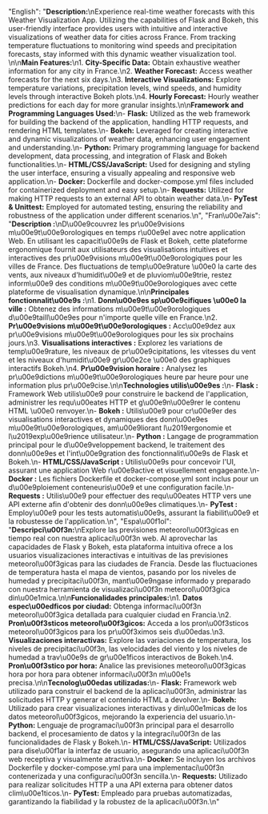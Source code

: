 "English": "**Description:**\nExperience real-time weather forecasts with this Weather Visualization App. Utilizing the capabilities of Flask and Bokeh, this user-friendly interface provides users with intuitive and interactive visualizations of weather data for cities across France. From tracking temperature fluctuations to monitoring wind speeds and precipitation forecasts, stay informed with this dynamic weather visualization tool. \n\n**Main Features:**\n1. **City-Specific Data:** Obtain exhaustive weather information for any city in France.\n2. **Weather Forecast:** Access weather forecasts for the next six days.\n3. **Interactive Visualizations:** Explore temperature variations, precipitation levels, wind speeds, and humidity levels through interactive Bokeh plots.\n4. **Hourly Forecast:** Hourly weather predictions for each day for more granular insights.\n\n**Framework and Programming Languages Used:**\n- **Flask:** Utilized as the web framework for building the backend of the application, handling HTTP requests, and rendering HTML templates.\n- **Bokeh:** Leveraged for creating interactive and dynamic visualizations of weather data, enhancing user engagement and understanding.\n- **Python:** Primary programming language for backend development, data processing, and integration of Flask and Bokeh functionalities.\n- **HTML/CSS/JavaScript:** Used for designing and styling the user interface, ensuring a visually appealing and responsive web application.\n- **Docker:** Dockerfile and docker-compose.yml files included for containerized deployment and easy setup.\n- **Requests:** Utilized for making HTTP requests to an external API to obtain weather data.\n- **PyTest & Unittest:** Employed for automated testing, ensuring the reliability and robustness of the application under different scenarios.\n",
"Fran\u00e7ais": "**Description :**\nD\u00e9couvrez les pr\u00e9visions m\u00e9t\u00e9orologiques en temps r\u00e9el avec notre application Web. En utilisant les capacit\u00e9s de Flask et Bokeh, cette plateforme ergonomique fournit aux utilisateurs des visualisations intuitives et interactives des pr\u00e9visions m\u00e9t\u00e9orologiques pour les villes de France. Des fluctuations de temp\u00e9rature \u00e0 la carte des vents, aux niveaux d'humidit\u00e9 et de pluviom\u00e9trie, restez inform\u00e9 des conditions m\u00e9t\u00e9orologiques avec cette plateforme de visualisation dynamique.\n\n**Principales fonctionnalit\u00e9s :**\n1. **Donn\u00e9es sp\u00e9cifiques \u00e0 la ville :** Obtenez des informations m\u00e9t\u00e9orologiques d\u00e9taill\u00e9es pour n'importe quelle ville en France.\n2. **Pr\u00e9visions m\u00e9t\u00e9orologiques :** Acc\u00e9dez aux pr\u00e9visions m\u00e9t\u00e9orologiques pour les six prochains jours.\n3. **Visualisations interactives :** Explorez les variations de temp\u00e9rature, les niveaux de pr\u00e9cipitations, les vitesses du vent et les niveaux d'humidit\u00e9 gr\u00e2ce \u00e0 des graphiques interactifs Bokeh.\n4. **Pr\u00e9vision horaire :** Analysez les pr\u00e9dictions m\u00e9t\u00e9orologiques heure par heure pour une information plus pr\u00e9cise.\n\n**Technologies utilis\u00e9es :**\n- **Flask :** Framework Web utilis\u00e9 pour construire le backend de l'application, administrer les requ\u00eates HTTP et g\u00e9n\u00e9rer le contenu HTML \u00e0 renvoyer.\n- **Bokeh :** Utilis\u00e9 pour cr\u00e9er des visualisations interactives et dynamiques des donn\u00e9es m\u00e9t\u00e9orologiques, am\u00e9liorant l\u2019ergonomie et l\u2019exp\u00e9rience utilisateur.\n- **Python :** Langage de programmation principal pour le d\u00e9veloppement backend, le traitement des donn\u00e9es et l'int\u00e9gration des fonctionnalit\u00e9s de Flask et Bokeh.\n- **HTML/CSS/JavaScript :** Utilis\u00e9s pour concevoir l'UI, assurant une application Web r\u00e9active et visuellement engageante.\n- **Docker :** Les fichiers Dockerfile et docker-compose.yml sont inclus pour un d\u00e9ploiement conteneuris\u00e9 et une configuration facile.\n- **Requests :** Utilis\u00e9 pour effectuer des requ\u00eates HTTP vers une API externe afin d'obtenir des donn\u00e9es climatiques.\n- **PyTest :** Employ\u00e9 pour les tests automatis\u00e9s, assurant la fiabilit\u00e9 et la robustesse de l'application.\n",
"Espa\u00f1ol": "**Descripci\u00f3n:**\nExplore las previsiones meteorol\u00f3gicas en tiempo real con nuestra aplicaci\u00f3n web. Al aprovechar las capacidades de Flask y Bokeh, esta plataforma intuitiva ofrece a los usuarios visualizaciones interactivas e intuitivas de las previsiones meteorol\u00f3gicas para las ciudades de Francia. Desde las fluctuaciones de temperatura hasta el mapa de vientos, pasando por los niveles de humedad y precipitaci\u00f3n, mant\u00e9ngase informado y preparado con nuestra herramienta de visualizaci\u00f3n meteorol\u00f3gica din\u00e1mica.\n\n**Funcionalidades principales:**\n1. **Datos espec\u00edficos por ciudad:** Obtenga informaci\u00f3n meteorol\u00f3gica detallada para cualquier ciudad en Francia.\n2. **Pron\u00f3sticos meteorol\u00f3gicos:** Acceda a los pron\u00f3sticos meteorol\u00f3gicos para los pr\u00f3ximos seis d\u00edas.\n3. **Visualizaciones interactivas:** Explore las variaciones de temperatura, los niveles de precipitaci\u00f3n, las velocidades del viento y los niveles de humedad a trav\u00e9s de gr\u00e1ficos interactivos de Bokeh.\n4. **Pron\u00f3stico por hora:** Analice las previsiones meteorol\u00f3gicas hora por hora para obtener informaci\u00f3n m\u00e1s precisa.\n\n**Tecnolog\u00edas utilizadas:**\n- **Flask:** Framework web utilizado para construir el backend de la aplicaci\u00f3n, administrar las solicitudes HTTP y generar el contenido HTML a devolver.\n- **Bokeh:** Utilizado para crear visualizaciones interactivas y din\u00e1micas de los datos meteorol\u00f3gicos, mejorando la experiencia del usuario.\n- **Python:** Lenguaje de programaci\u00f3n principal para el desarrollo backend, el procesamiento de datos y la integraci\u00f3n de las funcionalidades de Flask y Bokeh.\n- **HTML/CSS/JavaScript:** Utilizados para dise\u00f1ar la interfaz de usuario, asegurando una aplicaci\u00f3n web receptiva y visualmente atractiva.\n- **Docker:** Se incluyen los archivos Dockerfile y docker-compose.yml para una implementaci\u00f3n contenerizada y una configuraci\u00f3n sencilla.\n- **Requests:** Utilizado para realizar solicitudes HTTP a una API externa para obtener datos clim\u00e1ticos.\n- **PyTest:** Empleado para pruebas automatizadas, garantizando la fiabilidad y la robustez de la aplicaci\u00f3n.\n"
